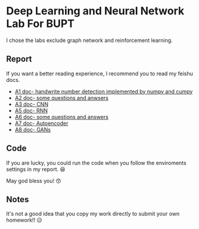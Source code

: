 # Deep Learning and Neural Network Lab For BUPT
  I chose the labs exclude graph network and reinforcement learning.

## Report
  If you want a better reading experience, I recommend you to read my feishu docs.

  * [A1 doc- handwrite number detection implemented by numpy and cumpy](https://bupt-robotteam.feishu.cn/docx/OLD6diACFojHOnxu87Gc1JHhnnh?from=from_copylink) 
  * [A2 doc- some questions and anwsers](https://bupt-robotteam.feishu.cn/docx/JTKhdxFG8oSzGnxhE0WcEktUnMc?from=from_copylink)
  * [A3 doc- CNN ](https://bupt-robotteam.feishu.cn/docx/SySCdPiYSofhWaxqE2zcSM0pnIe?from=from_copylink)
  * [A5 doc- RNN](https://bupt-robotteam.feishu.cn/docx/MYEhdcbfQo9dRTxWRzQcCZfnneg?from=from_copylink)
  * [A6 doc- some questions and answers](https://bupt-robotteam.feishu.cn/docx/EzFAdDD50op6K5xVPrHcQvxgnAe?from=from_copylink)
  * [A7 doc- Autoencoder](https://bupt-robotteam.feishu.cn/docx/UFP5d5l7JoR3aAxxrS7cWZKxnlf?from=from_copylink)
  * [A8 doc- GANs](https://bupt-robotteam.feishu.cn/docx/TuH5dTTseoHPLpxu3FWcPSXvnEh?from=from_copylink)

## Code
  If you are lucky, you could run the code when you follow the enviroments settings in my report. 😆

  May god bless you! 😙

## Notes
  It's not a good idea that you copy my work directly to submit your own homework!! 😥
